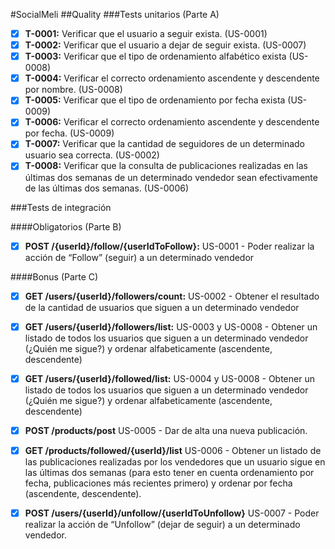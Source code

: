 #SocialMeli
##Quality
###Tests unitarios (Parte A)
- [x] **T-0001:** Verificar que el usuario a seguir exista. (US-0001)
- [x] **T-0002:** Verificar que el usuario a dejar de seguir exista. (US-0007)
- [x] **T-0003:** Verificar que el tipo de ordenamiento alfabético exista (US-0008)
- [x] **T-0004:** Verificar el correcto ordenamiento ascendente y descendente por nombre. (US-0008)
- [x] **T-0005:** Verificar que el tipo de ordenamiento por fecha exista (US-0009)
- [x] **T-0006:** Verificar el correcto ordenamiento ascendente y descendente por fecha. (US-0009)
- [x] **T-0007:** Verificar que la cantidad de seguidores de un determinado usuario sea correcta. (US-0002)
- [x] **T-0008:** Verificar que la consulta de publicaciones realizadas en las últimas dos semanas de un determinado vendedor sean efectivamente de las últimas dos semanas. (US-0006)

###Tests de integración

####Obligatorios (Parte B)
- [x] **POST /{userId}/follow/{userIdToFollow}:** US-0001 - Poder realizar la acción de “Follow” (seguir) a un determinado vendedor
  
####Bonus (Parte C)
- [x] **GET /users/{userId}/followers/count:** US-0002 - Obtener el resultado de la cantidad de usuarios que siguen a un determinado vendedor
- [x] **GET /users/{userId}/followers/list:** US-0003 y US-0008 - Obtener un listado de todos los usuarios que siguen a un determinado vendedor (¿Quién me sigue?) y ordenar alfabeticamente (ascendente, descendente)
- [x] **GET /users/{userId}/followed/list:**  US-0004 y US-0008 - Obtener un listado de todos los usuarios que siguen a un determinado vendedor (¿Quién me sigue?) y ordenar alfabeticamente (ascendente, descendente)
- [x] **POST /products/post** US-0005 - Dar de alta una nueva publicación.
- [x] **GET /products/followed/{userId}/list** US-0006 - Obtener un listado de las publicaciones realizadas por los vendedores que un usuario sigue en las últimas dos semanas (para esto tener en cuenta ordenamiento por fecha, publicaciones más recientes primero) y ordenar por fecha (ascendente, descendente).
- [x] **POST /users/{userId}/unfollow/{userIdToUnfollow}** US-0007 - Poder realizar la acción de “Unfollow” (dejar de seguir) a un determinado vendedor.



